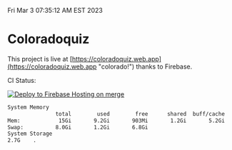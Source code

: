 Fri Mar  3 07:35:12 AM EST 2023

# Coloradoquiz


This project is live at [https://coloradoquiz.web.app](https://coloradoquiz.web.app "colorado!") thanks to Firebase.

CI Status: 

[![Deploy to Firebase Hosting on merge](https://github.com/teamkushal/coloradoquiz/actions/workflows/firebase-hosting-merge.yml/badge.svg)](https://github.com/teamkushal/coloradoquiz/actions/workflows/firebase-hosting-merge.yml)

```bash
System Memory
               total        used        free      shared  buff/cache   available
Mem:            15Gi       9.2Gi       903Mi       1.2Gi       5.2Gi       4.6Gi
Swap:          8.0Gi       1.2Gi       6.8Gi
System Storage
2.7G	.
```
```bash
